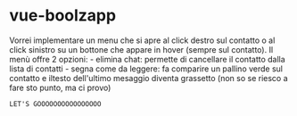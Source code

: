 # vue-boolzapp


Vorrei implementare un menu che si apre al click destro sul contatto o al click sinistro su un bottone che appare in hover (sempre sul contatto).
Il menù offre 2 opzioni:
    - elimina chat: permette di cancellare il contatto dalla lista di contatti
    - segna come da leggere: fa comparire un pallino verde sul contatto e iltesto dell'ultimo mesaggio diventa grassetto (non so se riesco a fare sto punto, ma ci provo)

    LET'S GOOOOOOOOOOOOOOOO